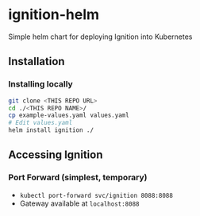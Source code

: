 # ignition-helm
Simple helm chart for deploying Ignition into Kubernetes

## Installation

### Installing locally

```sh
git clone <THIS REPO URL>
cd ./<THIS REPO NAME>/
cp example-values.yaml values.yaml
# Edit values.yaml
helm install ignition ./
```

## Accessing Ignition

### Port Forward (simplest, temporary)
* `kubectl port-forward svc/ignition 8088:8088`
* Gateway available at `localhost:8088`